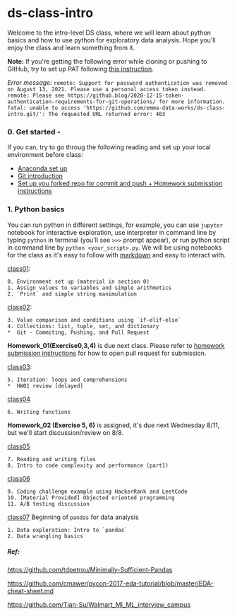 # ds-class-intro

Welcome to the intro-level DS class, where we will learn about python basics and how to use python for exploratory data analysis. Hope you'll enjoy the class and learn something from it.

**Note:** If you're getting the following error while cloning or pushing to GitHub, try to set up PAT following [this instruction](https://docs.github.com/en/github/authenticating-to-github/keeping-your-account-and-data-secure/creating-a-personal-access-token#creating-a-token).

*Error message:*
`remote: Support for password authentication was removed on August 13, 2021. Please use a personal access token instead.`
`remote: Please see https://github.blog/2020-12-15-token-authentication-requirements-for-git-operations/ for more information.`
`fatal: unable to access 'https://github.com/emma-data-works/ds-class-intro.git/': The requested URL returned error: 403`

### 0. Get started - 
If you can, try to go throug the following reading and set up your local environment before class:

- [Anaconda set up](https://github.com/emma-data-works/ds-class-intro/blob/master/python_basics/class01/Anaconda_setup.md) 
- [Git introduction](https://github.com/emma-data-works/ds-class-intro/blob/master/python_basics/class01/git_setup.md)
- [Set up you forked repo for commit and push + Homework submisstion instructions](https://github.com/emma-data-works/ds-class-intro/blob/master/Git-setup-and-hw-instruction.md)

### 1. Python basics
You can run python in different settings, for example, you can use `jupyter` notebook for interactive exploration, use interpreter in command line by typing `python` in terminal (you'll see `>>>` prompt appear), or run python script in command line by `python <your_script>.py`. We will be using notebooks for the class as it's easy to follow with [markdown](https://guides.github.com/features/mastering-markdown/) and easy to interact with.

[class01](https://github.com/emma-data-works/ds-class-intro/tree/master/python_basics/class01):

	0. Environment set up (material in section 0)
	1. Assign values to variables and simple arithmetics
	2. `Print` and simple string manimulation

[class02](https://github.com/emma-data-works/ds-class-intro/tree/master/python_basics/class02):

	3. Value comparison and conditions using `if-elif-else`
	4. Collections: list, tuple, set, and dictionary
	*  Git - Commiting, Pushing, and Pull Request

**Homework_01(Exercise0,3,4)** is due next class. Please refer to [homework submission instructions](https://github.com/emma-data-works/ds-class-intro/blob/master/Git-setup-and-hw-instruction.md) for how to open pull request for submission.

[class03](https://github.com/emma-data-works/ds-class-intro/tree/master/python_basics/class02):

	5. Iteration: loops and comprehensions
	*  HW01 review [delayed]

[class04](https://github.com/emma-data-works/ds-class-intro/tree/master/python_basics/class02)

	6. Writing functions

**Homework_02 (Exercise 5, 6)** is assigned, it's due next Wednesday 8/11, but we'll start discussion/review on 8/8.

[class05](https://github.com/emma-data-works/ds-class-intro/tree/master/python_basics/class03)

	7. Reading and writing files
	8. Intro to code complexity and performance (part1)
	
[class06](https://github.com/emma-data-works/ds-class-intro/tree/master/python_basics/class04)

	9. Coding challenge example using HackerRank and LeetCode
	10. [Material Provided] Objected oriented programming
	11. A/B testing discussion

[class07](https://github.com/emma-data-works/ds-class-intro/tree/master/pandas_intro) Beginning of `pandas` for data analysis 

	1. Data exploration: Intro to `pandas` 
	2. Data wrangling basics



##### Ref:
https://github.com/tdpetrou/Minimally-Sufficient-Pandas

https://github.com/cmawer/pycon-2017-eda-tutorial/blob/master/EDA-cheat-sheet.md

https://github.com/Tian-Su/Walmart_MI_ML_interview_campus
